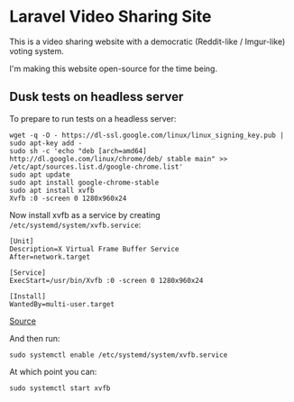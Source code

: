 # Laravel Video Sharing Site

This is a video sharing website with a democratic (Reddit-like / Imgur-like)
voting system.

I'm making this website open-source for the time being.

## Dusk tests on headless server
To prepare to run tests on a headless server:
```
wget -q -O - https://dl-ssl.google.com/linux/linux_signing_key.pub | sudo apt-key add -
sudo sh -c 'echo "deb [arch=amd64] http://dl.google.com/linux/chrome/deb/ stable main" >> /etc/apt/sources.list.d/google-chrome.list'
sudo apt update
sudo apt install google-chrome-stable
sudo apt install xvfb
Xvfb :0 -screen 0 1280x960x24
```

Now install xvfb as a service by creating `/etc/systemd/system/xvfb.service`:
```
[Unit]
Description=X Virtual Frame Buffer Service
After=network.target

[Service]
ExecStart=/usr/bin/Xvfb :0 -screen 0 1280x960x24

[Install]
WantedBy=multi-user.target
```
[Source](https://askubuntu.com/a/621256)

And then run:
```
sudo systemctl enable /etc/systemd/system/xvfb.service
```

At which point you can:
```
sudo systemctl start xvfb
```
